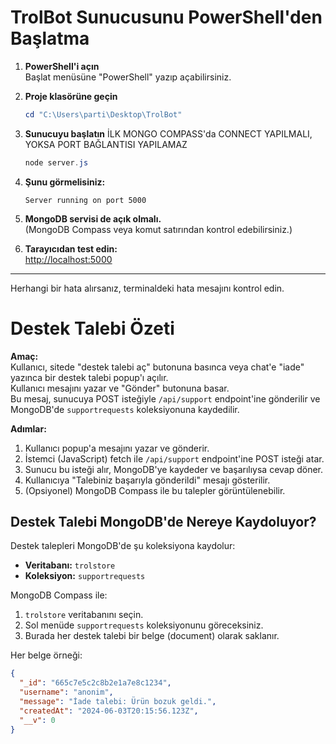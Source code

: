 # TrolBot Sunucusunu PowerShell'den Başlatma

1. **PowerShell'i açın**  
   Başlat menüsüne "PowerShell" yazıp açabilirsiniz.

2. **Proje klasörüne geçin**
   ```powershell
   cd "C:\Users\parti\Desktop\TrolBot"
   ```

3. **Sunucuyu başlatın** İLK MONGO COMPASS'da CONNECT YAPILMALI, YOKSA PORT BAĞLANTISI YAPILAMAZ
   ```powershell
   node server.js
   ```

4. **Şunu görmelisiniz:**
   ```
   Server running on port 5000
   ```

5. **MongoDB servisi de açık olmalı.**  
   (MongoDB Compass veya komut satırından kontrol edebilirsiniz.)

6. **Tarayıcıdan test edin:**  
   [http://localhost:5000](http://localhost:5000)

---
Herhangi bir hata alırsanız, terminaldeki hata mesajını kontrol edin.

# Destek Talebi Özeti

**Amaç:**  
Kullanıcı, sitede "destek talebi aç" butonuna basınca veya chat'e "iade" yazınca bir destek talebi popup'ı açılır.  
Kullanıcı mesajını yazar ve "Gönder" butonuna basar.  
Bu mesaj, sunucuya POST isteğiyle `/api/support` endpoint'ine gönderilir ve MongoDB'de `supportrequests` koleksiyonuna kaydedilir.

**Adımlar:**
1. Kullanıcı popup'a mesajını yazar ve gönderir.
2. İstemci (JavaScript) fetch ile `/api/support` endpoint'ine POST isteği atar.
3. Sunucu bu isteği alır, MongoDB'ye kaydeder ve başarılıysa cevap döner.
4. Kullanıcıya "Talebiniz başarıyla gönderildi" mesajı gösterilir.
5. (Opsiyonel) MongoDB Compass ile bu talepler görüntülenebilir.

## Destek Talebi MongoDB'de Nereye Kaydoluyor?

Destek talepleri MongoDB'de şu koleksiyona kaydolur:

- **Veritabanı:** `trolstore`
- **Koleksiyon:** `supportrequests`

MongoDB Compass ile:
1. `trolstore` veritabanını seçin.
2. Sol menüde `supportrequests` koleksiyonunu göreceksiniz.
3. Burada her destek talebi bir belge (document) olarak saklanır.

Her belge örneği:
```json
{
  "_id": "665c7e5c2c8b2e1a7e8c1234",
  "username": "anonim",
  "message": "İade talebi: Ürün bozuk geldi.",
  "createdAt": "2024-06-03T20:15:56.123Z",
  "__v": 0
}
```
